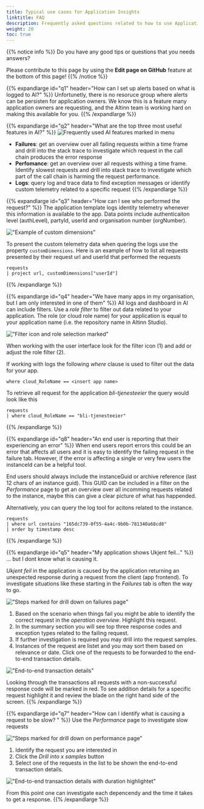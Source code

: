 ```yaml
---
title: Typical use cases for Application Insights
linktitle: FAQ
description: Frequently asked questions related to how to use Application Insights.
weight: 20
toc: true
---
```


{{% notice info %}}
Do you have any good tips or questions that you needs answers? 

Please contribute to this page by using the __Edit page on GitHub__ feature at the bottom of this page!
{{% /notice %}}

[//]: <> (Section: How can I set up alerts based on what is logged to AI?)

{{% expandlarge id="q1" header="How can I set up alerts based on what is logged to AI?" %}}
Unfortunetly, there is no resoruce group where alerts can be persisten for application owners. 
We know this is a feature many application owners are requesting, and the Altinn team is working hard on making
this available for you. 
{{% /expandlarge %}}

[//]: <> (Section: What are the top three most useful features in AI?.)
{{% expandlarge id="q2" header="What are the top three most useful features in AI?" %}}
![Frequently used AI features marked in menu](ai-side-menu.png "Frequently used AI features marked in menu")

- **Failures**: get an overview over all failing requests within a time frame and drill into the stack trace 
  to investigate which request in the call chain produces the error response
- **Perfomance**: get an overview over all requests withing a time frame. Identify slowest requests and drill into
  stack trace to investigate which part of the call chain is harming the request performance.
- **Logs**: query log and trace data to find exception messages or identify custom telemetry related to a specific request
{{% /expandlarge %}}


[//]: <> (Section: How can I see who performed the request?)
{{% expandlarge id="q3" header="How can I see who performed the request?" %}}
The application template logs identity telemetry whenever this information is available to the app.
Data points include authenticaiton level (authLevel), partyId, userId and organisation number (orgNumber). 

!["Example of custom dimensions"](custom-dimension-example.png "Example of custom dimensions")

To present the custom telemetry data when quering the logs use the property `customDimensions`.
Here is an example of how to list all requests presented by their request url and userId that performed the requests 

```
requests
| project url, customDimensions["userId"]
```
{{% /expandlarge %}}

[//]: <> (Section: We have many apps in my organisation, but I am only interested in one of them)
{{% expandlarge id="q4" header="We have many apps in my organisation, but I am only interested in one of them" %}}
All logs and dashboard in AI can include filters. Use a _role filter_ to filter out data related to your application. 
The role (or cloud role name) for your application is equal to your application name (i.e. the repository name in Altinn Studio).

!["Filter icon and role selection marked"](role-filter.png "Filter icon and role selection marked")

When working with the user interface look for the filter icon (1) and add or adjust the role filter (2). 

If working with logs the following _where_ clause is used to filter out the data for your app.

```
where cloud_RoleName == <insert app name>
```

To retrieve all request for the application _bli-tjenesteeier_ the query would look like this

```
requests
| where cloud_RoleName == "bli-tjenesteeier"
```
{{% /expandlarge %}}


[//]: <> (Section: An end user is reporting that their experiencing an error)
{{% expandlarge id="q8" header="An end user is reporting that their experiencing an error" %}}
When end users report errors this could be an error that affects all users and it is easy to identify the failing
request in the failure tab. 
However, if the error is affecting a single or very few users the instanceId can be a helpful tool.

End users should always include the instanceGuid or archive reference (last 12 chars of an instance guid).
This GUID can be included in a filter on the _Performance_ page to get an overview over all incomming requests related 
to the instance, maybe this can give a clear picture of what has happended. 

Alternatively, you can query the log tool for acitons related to the instance.

```
requests
| where url contains "165dc739-0f55-4a4c-9b0b-781340a68cd8"
| order by timestamp desc
```

{{% /expandlarge %}}

[//]: <> (Section: My application shows ukjent feil...)
{{% expandlarge id="q5" header="My application shows Ukjent feil..." %}}
... but I dont know what is causing it. 

_Ukjent feil_ in the application is caused by the application returning an unexpected response 
during a request from the client (app frontend). To investigate situations like these starting in the 
_Failures_ tab is often the way to go. 

!["Steps marked for drill down on failures page"](failures-drill-down.png "Steps marked for  drill down on failures page")

1. Based on the scenario when things fail you might be able to identify the correct 
request in the _operation overview_. Highlight this request.
1. In the summary section you will see top three response codes and exception types related to the failing request. 
2. If further investigation is required you may drill into the request samples.
3. Instances of the request are listet and you may sort them based on relevance or date. 
   Click one of the requests to be forwarded to the end-to-end transaction details.
  
!["End-to-end transaction details"](end-to-end-transaction.png "End-to-end transaction details")

Looking through the transactions all requests with a non-successful response code will be marked in red.
To see addition details for a specific request highlight it and review the blade on the right hand side of the screen.
{{% /expandlarge %}}

[//]: <> (Section: How can I identify what is causing a request to be slow? )
{{% expandlarge id="q7" header="How can I identify what is causing a request to be slow? " %}}
Use the _Performance_ page to investigate slow requests

!["Steps marked for drill down on performance page"](performance-drill-down.png "Steps marked for drill down on performance page")
1. Identify the request you are interested in
2. Click the _Drill into x samples_ button
3. Select one of the requests in the list to be shown the end-to-end transaction details.

!["End-to-end transaction details with duration highlightet"](end-to-end-transaction-duration-marked.png "End-to-end transaction details with duration highlightet")

From this point one can investigate each depencendy and the time it takes to get a response. 
{{% /expandlarge %}}